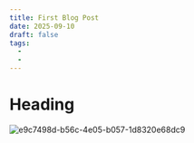 ```yaml
---
title: First Blog Post
date: 2025-09-10
draft: false
tags:
  - 
  - 
---
```


# Heading

![e9c7498d-b56c-4e05-b057-1d8320e68dc9](/images/e9c7498d-b56c-4e05-b057-1d8320e68dc9.jpg)









